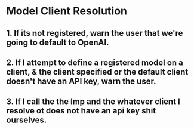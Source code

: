 # Model Client Resolution

## 1. If its not registered, warn the user that we're going to default to OpenAI.
## 2. If I attempt to define a registered model on a client, & the client specified or the default client doesn't have an API key, warn the user. 
## 3. If I call the the lmp and the whatever client I resolve ot does not have an api key shit ourselves.

